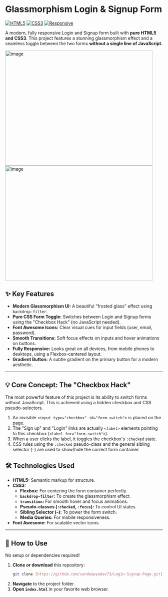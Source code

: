 # Glassmorphism Login & Signup Form

[![HTML5](https://img.shields.io/badge/HTML5-E34F26?style=for-the-badge&logo=html5&logoColor=white)](https://en.wikipedia.org/wiki/HTML5)
[![CSS3](https://img.shields.io/badge/CSS3-1572B6?style=for-the-badge&logo=css3&logoColor=white)](https://en.wikipedia.org/wiki/CSS)
[![Responsive](https://img.shields.io/badge/Responsive-Yes-brightgreen?style=for-the-badge&logo=data:image/svg+xml;base64,PHN2ZyB4bWxucz0iaHR0cDovL3d3dy53My5vcmcvMjAwMC9zdmciIHZpZXdCb3g9IjAgMCAyNCAyNCIgZmlsbD0id2hpdGUiPjxwYXRoIGQ0IDZoMTR2MTJING0xMC04djZoNFY5bS05IDB2MWgyVjltLTcgMHY2aDR2LTZINHoiLz48cGF0aCBkPSJNMjAgMkg0Yy0xLjEgMC0yIC45LTIgMnYxNmMwIDEuMS45IDIgMiAyaDE2YzEuMSAwIDItLjkgMi0yVjRjMC0xLjEtLjktMi0yLTJ6bTAgMThINGYtMiAyVjRjMC0xLjEuOS0yIDItMmgxNmMxLjEgMCAyIC45IDIgMnYxNmYyLTJ6Ii8+PC9zdmc+)](https://www.w3schools.com/css/css_rwd_intro.asp)

A modern, fully responsive Login and Signup form built with **pure HTML5 and CSS3**. This project features a stunning glassmorphism effect and a seamless toggle between the two forms **without a single line of JavaScript.**

<img width="471" height="368" alt="image" src="https://github.com/user-attachments/assets/d6544d93-44e0-4ff1-b41a-3f0f9fbe2b51" /><img width="471" height="368" alt="image" src="https://github.com/user-attachments/assets/ec0d5b00-c609-47cb-9bff-4771a4804763" />


## ✨ Key Features

* **Modern Glassmorphism UI:** A beautiful "frosted glass" effect using `backdrop-filter`.
* **Pure CSS Form Toggle:** Switches between Login and Signup forms using the "Checkbox Hack" (no JavaScript needed).
* **Font Awesome Icons:** Clear visual cues for input fields (user, email, password).
* **Smooth Transitions:** Soft focus effects on inputs and hover animations on buttons.
* **Fully Responsive:** Looks great on all devices, from mobile phones to desktops, using a Flexbox-centered layout.
* **Gradient Button:** A subtle gradient on the primary button for a modern aesthetic.

---

## 💡 Core Concept: The "Checkbox Hack"

The most powerful feature of this project is its ability to switch forms without JavaScript. This is achieved using a hidden checkbox and CSS pseudo-selectors.

1.  An invisible `<input type="checkbox" id="form-switch">` is placed on the page.
2.  The "Sign up" and "Login" links are actually `<label>` elements pointing to this checkbox (`<label for="form-switch">`).
3.  When a user clicks the label, it toggles the checkbox's `:checked` state.
4.  CSS rules using the `:checked` pseudo-class and the general sibling selector (`~`) are used to show/hide the correct form container.

## 🛠️ Technologies Used

* **HTML5:** Semantic markup for structure.
* **CSS3:**
    * **Flexbox:** For centering the form container perfectly.
    * **`backdrop-filter`:** To create the glassmorphism effect.
    * **`transition`:** For smooth hover and focus animations.
    * **Pseudo-classes (`:checked`, `:focus`):** To control UI states.
    * **Sibling Selector (`~`):** To power the form switch.
    * **Media Queries:** For mobile responsiveness.
* **Font Awesome:** For scalable vector icons.

---

## 🚀 How to Use

No setup or dependencies required!

1.  **Clone or download** this repository:
    ```bash
    git clone [https://github.com/sandeepyadav73/Login-Signup-Page.git](https://github.com/sandeepyadav73/Login-Signup-Page.git)
    ```
2.  **Navigate** to the project folder.
3.  **Open `index.html`** in your favorite web browser.
